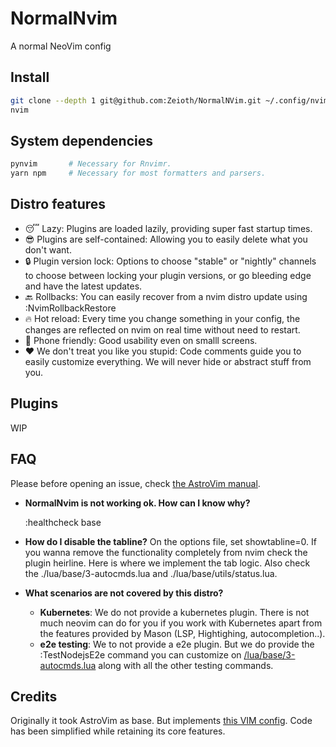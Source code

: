 # NormalNvim
A normal NeoVim config

## Install

```sh
git clone --depth 1 git@github.com:Zeioth/NormalNVim.git ~/.config/nvim
nvim
```

## System dependencies
```sh
pynvim       # Necessary for Rnvimr.
yarn npm     # Necessary for most formatters and parsers.
```


## Distro features

* 😴 Lazy: Plugins are loaded lazily, providing super fast startup times.
* 😎 Plugins are self-contained: Allowing you to easily delete what you don't want.
* 🔒 Plugin version lock: Options to choose "stable" or "nightly" channels to choose between locking your plugin versions, or go bleeding edge and have the latest updates.
* 🔙 Rollbacks: You can easily recover from a nvim distro update using :NvimRollbackRestore
* 🔥 Hot reload: Every time you change something in your config, the changes are reflected on nvim on real time without need to restart.
* 📱 Phone friendly: Good usability even on smalll screens.
* ❤️ We don't treat you like you stupid: Code comments guide you to easily customize everything. We will never hide or abstract stuff from you.

## Plugins

WIP

## FAQ
Please before opening an issue, check [the AstroVim manual](https://neovim.io/doc/user/pi_health.html).

* **NormalNvim is not working ok. How can I know why?**

    :healthcheck base

* **How do I disable the tabline?** On the options file, set showtabline=0. If you wanna remove the functionality completely from nvim check the plugin heirline. Here is where we implement the tab logic. Also check the ./lua/base/3-autocmds.lua and ./lua/base/utils/status.lua.

* **What scenarios are not covered by this distro?**
  * **Kubernetes**: We do not provide a kubernetes plugin. There is not much neovim can do for you if you work with Kubernetes apart from the features provided by Mason (LSP, Hightighing, autocompletion..).
  * **e2e testing**: We to not provide a e2e plugin. But we do provide the :TestNodejsE2e command you can customize on [/lua/base/3-autocmds.lua](https://github.com/Zeioth/NormalNvim/blob/main/lua/base/3-autocmds.lua) along with all the other testing commands.

## Credits
Originally it took AstroVim as base. But implements [this VIM config](https://github.com/Zeioth/vim-zeioth-config). Code has been simplified while retaining its core features.

